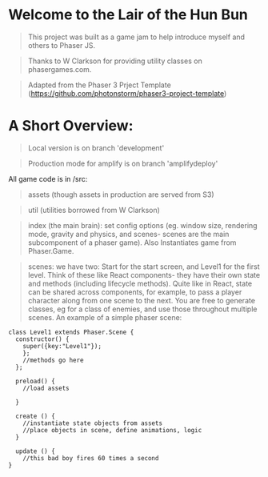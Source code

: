 # Welcome to the Lair of the Hun Bun
>This project was built as a game jam to help introduce myself and others to Phaser JS.

>Thanks to W Clarkson for providing utility classes on phasergames.com.

>Adapted from the Phaser 3 Prject Template (https://github.com/photonstorm/phaser3-project-template)

# A Short Overview:
>Local version is on branch 'development'

>Production mode for amplify is on branch 'amplifydeploy'

All game code is in /src:
>assets (though assets in production are served from S3)

>util (utilities borrowed from W Clarkson)

>index (the main brain): set config options (eg. window size, rendering mode, gravity and physics, and scenes- scenes are the main subcomponent of a phaser game). Also Instantiates game from Phaser.Game.

>scenes: we have two: Start for the start screen, and Level1 for the first level. Think of these like React components- they have their own state and methods (including lifecycle methods). Quite like in React, state can be shared across components, for example, to pass a player character along from one scene to the next. You are free to generate classes, eg for a class of enemies, and use those throughout multiple scenes. An example of a simple phaser scene:


```
class Level1 extends Phaser.Scene {
  constructor() {
    super({key:"Level1"});
    };
    //methods go here
  };

  preload() {
    //load assets

  }

  create () {
    //instantiate state objects from assets
    //place objects in scene, define animations, logic
  }

  update () {
    //this bad boy fires 60 times a second
}
```

